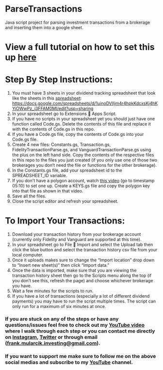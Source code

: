 # ParseTransactions
Java script project for parsing investment transactions from a brokerage and inserting them into a google sheet.

# View a full tutorial on how to set this up [here]()

# Step By Step Instructions:

1.	You must have 3 sheets in your dividend tracking spreadsheet that look like the sheets in this [spreadsheet](https://docs.google.com/spreadsheets/d/1uinoDVIIjm4r4hpkKdcxsKj4hKYiOWwPz_j3FFAM0MI/edit?usp=sharing): https://docs.google.com/spreadsheets/d/1uinoDVIIjm4r4hpkKdcxsKj4hKYiOWwPz_j3FFAM0MI/edit?usp=sharing
2.	In your spreadsheet go to Extensions  Apps Script.
3.	If you have no scripts in your spreadsheet yet you should just have one function called Code.gs.  Delete the contents of this file and replace it with the contents of Code.gs in this repo.
4.	If you have a Code.gs file, copy the contents of Code.gs into your Code.gs file.
5.	Create 4 new files: Constants.gs, Transaction.gs, FidelityTransactionParse.gs, and VanguardTransactionParse.gs using the plus on the left hand side.  Copy the contents of the respective files in this repo to the files you just created (if you only use one of those two brokerages you don’t need the file or functions for the other brokerage).
6.	In the Constants.gs file, add your spreadsheet id to the SPREADSHEET_ID variable.
7.	If you don't have a polygon account, watch [this video](https://www.youtube.com/watch?v=p1ZSY8YkGeM&t=1s) (go to timestamp 05:10) to set one up.  Create a KEYS.gs file and copy the polygon key into that file as shown in that video.
8.	Save all the files. 
9.	Close the script editor and refresh your spreadsheet.

# To Import Your Transactions:
1.	Download your transaction history from your brokerage account (currently only Fidelity and Vanguard are supported at this time).
2.	In your spreadsheet go to File  Import and select the Upload tab then click the blue button and select the transaction history csv file from your local computer.
3.	Once it uploads makes sure to change the “Import location” drop down to “Insert new sheet(s)” then click “Import data.”
4.	Once the data is imported, make sure that you are viewing the transaction history sheet then go to the Scripts menu along the top (if you don’t see this, refresh the page) and choose whichever brokerage you have.
5.	Wait a few minutes for the scripts to run.
6.	If you have a lot of transactions (especially a lot of different dividend payments) you may have to run the script multiple times.  The script can only run for a maximum of six minutes at once.

### If you are stuck on any of the steps or have any questions/issues feel free to check out my [YouTube video]() where I walk through each step or you can contact me directly on [Instagram](https://www.instagram.com/frankmularcik/), [Twitter](https://twitter.com/FrankMularcik) or through email (frank.mularcik.investing@gmail.com).

### If you want to support me make sure to follow me on the above social medias and subscribe to my [YouTube](https://www.youtube.com/c/FrankMularcik) channel.
